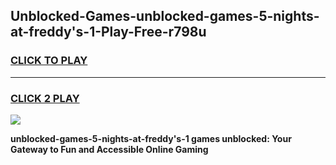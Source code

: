 
## Unblocked-Games-unblocked-games-5-nights-at-freddy's-1-Play-Free-r798u
<h3>
<a href="https://premium76.site?title=unblocked-games-5-nights-at-freddy's-1&ref=17A">CLICK TO PLAY</a></h3>
<hr>

<h3>
<a href="https://premium76.site?title=unblocked-games-5-nights-at-freddy's-1&ref=17A">CLICK 2 PLAY</a>
  
</h3>

<a href="https://premium76.site?title=unblocked-games-5-nights-at-freddy's-1&ref=17A"><img src="https://clearcache.store/games.png"></a>


**unblocked-games-5-nights-at-freddy's-1 games unblocked: Your Gateway to Fun and Accessible Online Gaming**
